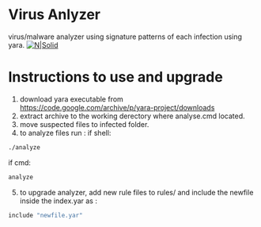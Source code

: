 
# Virus Anlyzer
virus/malware analyzer using signature patterns of each infection using yara. 
[![N|Solid](https://virustotal.github.io/yara/images/logo.png)](https://virustotal.github.io/yara/)
# Instructions to use and upgrade
1. download yara executable from https://code.google.com/archive/p/yara-project/downloads
2. extract archive to the working derectory where analyse.cmd located.
3. move suspected files to infected folder.
4. to analyze files run : 
if shell:
```sh
./analyze
```
if cmd:
```sh
analyze
```
5. to upgrade analyzer, add new rule files to rules/ and include the newfile inside the index.yar as :
```sh
include "newfile.yar"
```
